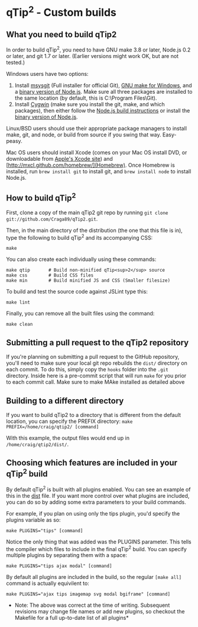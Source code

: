 # qTip<sup>2</sup> - Custom builds

## What you need to build qTip2
In order to build qTip<sup>2</sup>, you need to have GNU make 3.8 or later, Node.js 0.2 or later, and git 1.7 or later.
(Earlier versions might work OK, but are not tested.)

Windows users have two options:

1. Install [msysgit](https://code.google.com/p/msysgit/) (Full installer for official Git),
   [GNU make for Windows](http://gnuwin32.sourceforge.net/packages/make.htm), and a
   [binary version of Node.js](http://node-js.prcn.co.cc/). Make sure all three packages are installed to the same
   location (by default, this is C:\Program Files\Git).
2. Install [Cygwin](http://cygwin.com/) (make sure you install the git, make, and which packages), then either follow
   the [Node.js build instructions](https://github.com/ry/node/wiki/Building-node.js-on-Cygwin-%28Windows%29) or install
   the [binary version of Node.js](http://node-js.prcn.co.cc/).

Linux/BSD users should use their appropriate package managers to install make, git, and node, or build from source
if you swing that way. Easy-peasy.

Mac OS users should install Xcode (comes on your Mac OS install DVD, or downloadable from
[Apple's Xcode site](http://developer.apple.com/technologies/xcode.html)) and
[http://mxcl.github.com/homebrew/](Homebrew). Once Homebrew is installed, run `brew install git` to install git,
and `brew install node` to install Node.js.


## How to build qTip<sup>2</sup>
First, clone a copy of the main qTip2 git repo by running `git clone git://github.com/Craga89/qTip2.git`.

Then, in the main directory of the distribution (the one that this file is in), type
the following to build qTip<sup>2</sup> and its accompanying CSS:

	make

You can also create each individually using these commands:

	make qtip		# Build non-minified qTip<sup>2</sup> source
	make css 		# Build CSS files
	make min 		# Build minified JS and CSS (Smaller filesize)

To build and test the source code against JSLint type this:

	make lint

Finally, you can remove all the built files using the command:

	make clean


## Submitting a pull request to the qTip2 repository
If you're planning on submitting a pull request to the GitHub repository, you'll need to make sure your local git repo rebuilds the `dist/` directory on each commit. To do this,
simply copy the `hooks` folder into the `.git` directory. Inside here is a pre-commit script that will run `make` for you prior to each commit call. Make sure to make MAke installed as
detailed above


## Building to a different directory
If you want to build qTip2 to a directory that is different from the default location, you can specify the PREFIX
directory: `make PREFIX=/home/craig/qtip2/ [command]`

With this example, the output files would end up in `/home/craig/qtip2/dist/`.


## Choosing which features are included in your qTip<sup>2</sup> build
By default qTip<sup>2</sup> is built with all plugins enabled. You can see an example of this in the [dist](http://github.com/Craga89/qTip2/tree/master/dist/jquery.qtip.js) file.
If you want more control over what plugins are included, you can do so by adding some extra parameters to your build commands.

For example, if you plan on using only the tips plugin, you'd specify the plugins variable as so:

	make PLUGINS="tips" [command]

Notice the only thing that was added was the PLUGINS parameter. This tells the compiler which files to include in the final qTip<sup>2</sup> build. You can specify multiple
plugins by separating them with a space:

	make PLUGINS="tips ajax modal" [command]

By default all plugins are included in the build, so the regular `[make all]` command is actually equivilent to:

	make PLUGINS="ajax tips imagemap svg modal bgiframe" [command]

* Note: The above was correct at the time of writing. Subsequent revisions may change file names or add new plugins, so checkout the Makefile for a full up-to-date list of all plugins*

